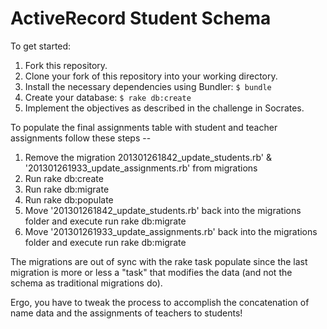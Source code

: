 ActiveRecord Student Schema
===========================

To get started:

1. Fork this repository.
2. Clone your fork of this repository into your working directory.
3. Install the necessary dependencies using Bundler: `$ bundle`
4. Create your database: `$ rake db:create`
5. Implement the objectives as described in the challenge in Socrates.


To populate the final assignments table with student and teacher assignments follow these steps --

1. Remove the migration 201301261842_update_students.rb' & '201301261933_update_assignments.rb' from migrations
2. Run rake db:create
3. Run rake db:migrate
4. Run rake db:populate
5. Move '201301261842_update_students.rb' back into the migrations folder and execute run rake db:migrate
6. Move '201301261933_update_assignments.rb' back into the migrations folder and execute run rake db:migrate

The migrations are out of sync with the rake task populate since the last migration is more or less a "task" that modifies the data (and not the schema as traditional migrations do).

Ergo, you have to tweak the process to accomplish the concatenation of name data and the assignments of teachers to students!

